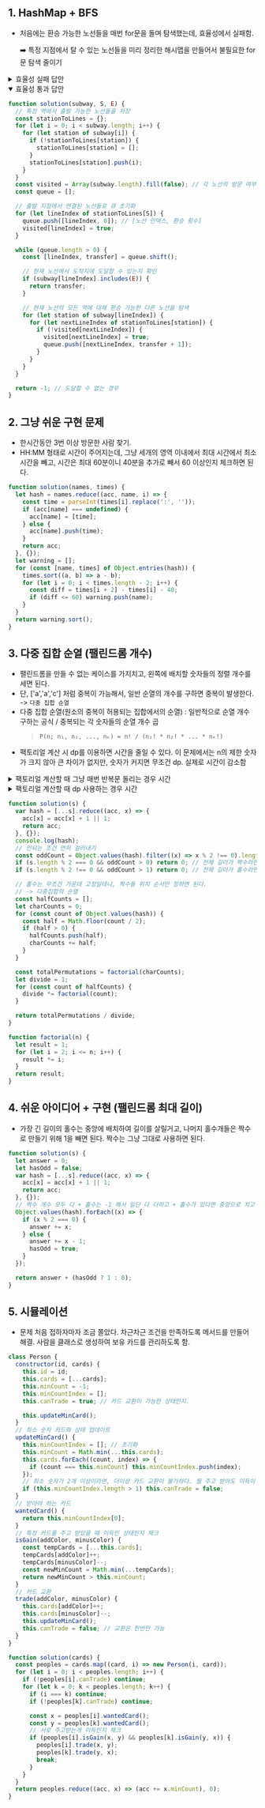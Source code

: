 ## 1. HashMap + BFS

- 처음에는 환승 가능한 노선들을 매번 for문을 돌며 탐색했는데, 효율성에서 실패함.

  ➡️ 특정 지점에서 탈 수 있는 노선들을 미리 정리한 해시맵을 만들어서 불필요한 for문 탐색 줄이기

<details>
<summary>효율성 실패 답안</summary>

```javascript
function solution(subway, S, E) {
  const visited = new Array(subway.length).fill(false);
  const queue = [];

  // 출발 지점과 연결된 노선 찾기
  for (let i = 0; i < subway.length; i++) {
    // 시작 노선들을 시작 queue에 넣기
    if (subway[i].indexOf(S) > -1) {
      queue.push([i, 0]); // index, transfer
      visited[i] = true;
    }
  }
  while (queue.length > 0) {
    const [lineIndex, transfer] = queue.shift();

    // 도착지가 존재한다면 return
    if (checkLineHasNum(subway[lineIndex], E)) return transfer;

    // 환승 가능한 노선들을 탐색
    for (let i = 0; i < subway.length; i++) {
      if (canTransfer(subway[lineIndex], subway[i]) && !visited[i]) {
        queue.push([i, transfer + 1]);
        visited[i] = true;
      }
    }
  }
  return -1;
}

// 간선에 n이 포함되어 잇는지 확인하기
function checkLineHasNum(line, n) {
  return line.indexOf(n) > -1;
}

// 환승 가능한 라인인지 확인
function canTransfer(line1, line2) {
  return line1.some((num) => line2.indexOf(num) > -1);
}
```

</details>

<details open>
<summary>효율성 통과 답안</summary>

```javascript
function solution(subway, S, E) {
  // 특정 역에서 출발 가능한 노선들을 저장
  const stationToLines = {};
  for (let i = 0; i < subway.length; i++) {
    for (let station of subway[i]) {
      if (!stationToLines[station]) {
        stationToLines[station] = [];
      }
      stationToLines[station].push(i);
    }
  }
  const visited = Array(subway.length).fill(false); // 각 노선의 방문 여부
  const queue = [];

  // 출발 지점에서 연결된 노선들로 큐 초기화
  for (let lineIndex of stationToLines[S]) {
    queue.push([lineIndex, 0]); // [노선 인덱스, 환승 횟수]
    visited[lineIndex] = true;
  }

  while (queue.length > 0) {
    const [lineIndex, transfer] = queue.shift();

    // 현재 노선에서 도착지에 도달할 수 있는지 확인
    if (subway[lineIndex].includes(E)) {
      return transfer;
    }

    // 현재 노선의 모든 역에 대해 환승 가능한 다른 노선을 탐색
    for (let station of subway[lineIndex]) {
      for (let nextLineIndex of stationToLines[station]) {
        if (!visited[nextLineIndex]) {
          visited[nextLineIndex] = true;
          queue.push([nextLineIndex, transfer + 1]);
        }
      }
    }
  }

  return -1; // 도달할 수 없는 경우
}
```

</details>

## 2. 그냥 쉬운 구현 문제

- 한시간동안 3번 이상 방문한 사람 찾기.
- HH:MM 형태로 시간이 주어지는데, 그냥 세개의 영역 이내에서 최대 시간에서 최소 시간을 빼고, 시간은 최대 60분이니 40분을 추가로 빼서 60 이상인지 체크하면 된다.

```javascript
function solution(names, times) {
  let hash = names.reduce((acc, name, i) => {
    const time = parseInt(times[i].replace(':', ''));
    if (acc[name] === undefined) {
      acc[name] = [time];
    } else {
      acc[name].push(time);
    }
    return acc;
  }, {});
  let warning = [];
  for (const [name, times] of Object.entries(hash)) {
    times.sort((a, b) => a - b);
    for (let i = 0; i < times.length - 2; i++) {
      const diff = times[i + 2] - times[i] - 40;
      if (diff <= 60) warning.push(name);
    }
  }
  return warning.sort();
}
```

## 3. 다중 집합 순열 (팰린드롬 개수)

- 팰린드롬을 만들 수 없는 케이스를 가지치고, 왼쪽에 배치할 숫자들의 정렬 개수를 세면 된다.
- 단, ['a','a','c'] 처럼 중복이 가능해서, 일반 순열의 개수를 구하면 중복이 발생한다. -> `다중 집합 순열`
- 다중 집합 순열(원소의 중복이 허용되는 집합에서의 순열) : 일반적으로 순열 개수 구하는 공식 / 중복되는 각 숫자들의 순열 개수 곱
  > `P(n; n₁, n₂, ..., nₖ) = n! / (n₁! * n₂! * ... * nₖ!)`
- 팩토리얼 계산 시 dp를 이용하면 시간을 줄일 수 있다. 이 문제에서는 n의 제한 숫자가 크지 않아 큰 차이가 없지만, 숫자가 커지면 무조건 dp. 실제로 시간이 감소함

<details>
<summary>팩토리얼 계산할 때 그냥 매번 반복문 돌리는 경우 시간</summary>

<img src="https://www.notion.so/image/https%3A%2F%2Fprod-files-secure.s3.us-west-2.amazonaws.com%2F4a41915e-ef28-4dc3-949f-37e5d09f0549%2F43e8fff4-7a44-4231-8a82-ab9aa6044907%2Fimage.png?table=block&id=a6002667-afc0-49bc-b596-5007e760c8a4&spaceId=4a41915e-ef28-4dc3-949f-37e5d09f0549&width=1600&userId=171a8dcc-cd72-47c4-91a7-b40cabe1ad69&cache=v2" alt="반복문" width="300" height="200">

</details>

<details>
<summary>팩토리얼 계산할 때 dp 사용하는 경우 시간</summary>

<img src="https://www.notion.so/image/https%3A%2F%2Fprod-files-secure.s3.us-west-2.amazonaws.com%2F4a41915e-ef28-4dc3-949f-37e5d09f0549%2F2f765daa-087d-4636-a661-2db43a5c1c55%2Fimage.png?table=block&id=e9ddb02b-b29a-4585-ac1c-f841315bafac&spaceId=4a41915e-ef28-4dc3-949f-37e5d09f0549&width=1600&userId=171a8dcc-cd72-47c4-91a7-b40cabe1ad69&cache=v2" alt="dp" width="300" height="200">

</details>

```javascript
function solution(s) {
  var hash = [...s].reduce((acc, x) => {
    acc[x] = acc[x] + 1 || 1;
    return acc;
  }, {});
  console.log(hash);
  // 안되는 조건 먼저 걸러내기
  const oddCount = Object.values(hash).filter((x) => x % 2 !== 0).length;
  if (s.length % 2 === 0 && oddCount > 0) return 0; // 전체 길이가 짝수라면, 전부 짝수 개수로 이루어져 있어야함
  if (s.length % 2 !== 0 && oddCount > 1) return 0; // 전체 길이가 홀수라면, 홀수는 하나 나머지는 전부 짝수여야함

  // 홀수는 무조건 가운데 고정일테니, 짝수들 위치 순서만 정하면 된다.
  // -> 다중집합의 순열
  const halfCounts = [];
  let charCounts = 0;
  for (const count of Object.values(hash)) {
    const half = Math.floor(count / 2);
    if (half > 0) {
      halfCounts.push(half);
      charCounts += half;
    }
  }

  const totalPermutations = factorial(charCounts);
  let divide = 1;
  for (const count of halfCounts) {
    divide *= factorial(count);
  }

  return totalPermutations / divide;
}

function factorial(n) {
  let result = 1;
  for (let i = 2; i <= n; i++) {
    result *= i;
  }
  return result;
}
```

## 4. 쉬운 아이디어 + 구현 (팰린드롬 최대 길이)

- 가장 긴 길이의 홀수는 중앙에 배치하여 길이를 살릴거고, 나머지 홀수개들은 짝수로 만들기 위해 1을 빼면 된다.
  짝수는 그냥 그대로 사용하면 된다.

```javascript
function solution(s) {
  let answer = 0;
  let hasOdd = false;
  var hash = [...s].reduce((acc, x) => {
    acc[x] = acc[x] + 1 || 1;
    return acc;
  }, {});
  // 짝수 개수 모두 다 + 홀수는 -1 해서 일단 다 더하고 + 홀수가 있다면 중앙으로 치고 +1
  Object.values(hash).forEach((x) => {
    if (x % 2 === 0) {
      answer += x;
    } else {
      answer += x - 1;
      hasOdd = true;
    }
  });

  return answer + (hasOdd ? 1 : 0);
}
```

## 5. 시뮬레이션

- 문제 처음 접하자마자 조금 쫄았다.
  차근차근 조건을 만족하도록 메서드를 만들어 해결.
  사람을 클래스로 생성하여 보유 카드를 관리하도록 함.

```javascript
class Person {
  constructor(id, cards) {
    this.id = id;
    this.cards = [...cards];
    this.minCount = -1;
    this.minCountIndex = [];
    this.canTrade = true; // 카드 교환이 가능한 상태인지.

    this.updateMinCard();
  }
  // 최소 숫자 카드와 상태 업데이트
  updateMinCard() {
    this.minCountIndex = []; // 초기화
    this.minCount = Math.min(...this.cards);
    this.cards.forEach((count, index) => {
      if (count === this.minCount) this.minCountIndex.push(index);
    });
    // 최소 숫자가 2개 이상이라면, 더이상 카드 교환이 불가하다. 뭘 주고 받아도 이득이 아니므로
    if (this.minCountIndex.length > 1) this.canTrade = false;
  }
  // 받아야 하는 카드
  wantedCard() {
    return this.minCountIndex[0];
  }
  // 특정 카드를 주고 받았을 때 이득인 상태인지 체크
  isGain(addColor, minusColor) {
    const tempCards = [...this.cards];
    tempCards[addColor]++;
    tempCards[minusColor]--;
    const newMinCount = Math.min(...tempCards);
    return newMinCount > this.minCount;
  }
  // 카드 교환
  trade(addColor, minusColor) {
    this.cards[addColor]++;
    this.cards[minusColor]--;
    this.updateMinCard();
    this.canTrade = false; // 교환은 한번만 가능
  }
}

function solution(cards) {
  const peoples = cards.map((card, i) => new Person(i, card));
  for (let i = 0; i < peoples.length; i++) {
    if (!peoples[i].canTrade) continue;
    for (let k = 0; k < peoples.length; k++) {
      if (i === k) continue;
      if (!peoples[k].canTrade) continue;

      const x = peoples[i].wantedCard();
      const y = peoples[k].wantedCard();
      // 서로 주고받는게 이득인지 체크
      if (peoples[i].isGain(x, y) && peoples[k].isGain(y, x)) {
        peoples[i].trade(x, y);
        peoples[k].trade(y, x);
        break;
      }
    }
  }
  return peoples.reduce((acc, x) => (acc += x.minCount), 0);
}
```
